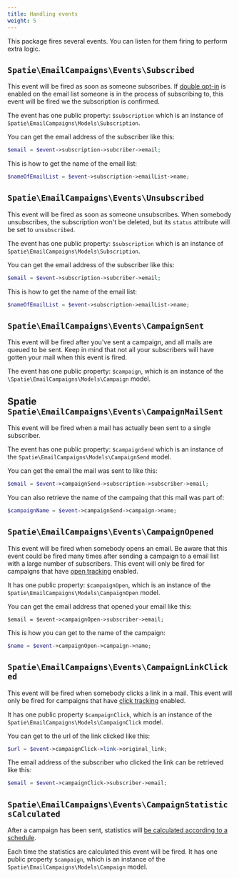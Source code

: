 ```yaml
---
title: Handling events
weight: 5
---
```


This package fires several events. You can listen for them firing to perform extra logic.

## `Spatie\EmailCampaigns\Events\Subscribed`

This event will be fired as soon as someone subscribes. If [double opt-in](https://docs.spatie.be/laravel-email-campaigns/v1/working-with-lists/using-double-opt-in/) is enabled on the email list someone is in the process of subscribing to, this event will be fired we the subscription is confirmed.

The event has one public property: `$subscription` which is an instance of `Spatie\EmailCampaigns\Models\Subscription`. 

You can get the email address of the subscriber like this:

```php
$email = $event->subscription->subcriber->email;
```

This is how to get the name of the email list:

```php
$nameOfEmailList = $event->subscription->emailList->name;
```

## `Spatie\EmailCampaigns\Events\Unsubscribed`

This event will be fired as soon as someone unsubscribes. When somebody unsubscribes, the subscription won't be deleted, but its `status` attribute will be set to `unsubscribed`.

The event has one public property: `$subscription` which is an instance of `Spatie\EmailCampaigns\Models\Subscription`. 

You can get the email address of the subscriber like this:

```php
$email = $event->subscription->subcriber->email;
```

This is how to get the name of the email list:

```php
$nameOfEmailList = $event->subscription->emailList->name;
```

## `Spatie\EmailCampaigns\Events\CampaignSent`

This event will be fired after you've sent a campaign, and all mails are queued to be sent. Keep in mind that not all your subscribers will have gotten your mail when this event is fired.

The event has one public property: `$campaign`, which is an instance of the `\Spatie\EmailCampaigns\Models\Campaign` model.

## Spatie `Spatie\EmailCampaigns\Events\CampaignMailSent`

This event will be fired when a mail has actually been sent to a single subscriber.

The event has one public property: `$campaignSend` which is an instance of the `Spatie\EmailCampaigns\Models\CampaignSend` model. 

You can get the email the mail was sent to like this:

```php
$email = $event->campaignSend->subscription->subscriber->email;
```

You can also retrieve the name of the campaing that this mail was part of:

```php
$campaignName = $event->campaignSend->campaign->name;
```

## `Spatie\EmailCampaigns\Events\CampaignOpened`

This event will be fired when somebody opens an email. Be aware that this event could be fired many times after sending a campaign to a email list with a large number of subscribers. This event will only be fired for campaigns that have [open tracking](https://docs.spatie.be/laravel-email-campaigns/v1/working-with-campaigns/tracking-opens/) enabled.

It has one public property: `$campaignOpen`, which is an instance of the `Spatie\EmailCampaigns\Models\CampaignOpen` model.

You can get the email address that opened your email like this:

```
$email = $event->campaignOpen->subscriber->email;
```

This is how you can get to the name of the campaign:

```php
$name = $event->campaignOpen->campaign->name;
```

## `Spatie\EmailCampaigns\Events\CampaignLinkClicked`

This event will be fired when somebody clicks a link in a mail. This event will only be fired for campaigns that have [click tracking](https://docs.spatie.be/laravel-email-campaigns/v1/working-with-campaigns/tracking-clicks/) enabled. 

It has one public property `$campaignClick`, which is an instance of the `Spatie\EmailCampaigns\Models\CampaignClick` model.

You can get to the url of the link clicked like this:

```php
$url = $event->campaignClick->link->original_link;
```

The email address of the subscriber who clicked the link can be retrieved like this:

```php
$email = $event->campaignClick->subscriber->email;
```

## `Spatie\EmailCampaigns\Events\CampaignStatisticsCalculated`

After a campaign has been sent, statistics will [be calculated according to a schedule](https://docs.spatie.be/laravel-email-campaigns/v1/working-with-campaigns/viewing-statistics-of-a-sent-campaign/).

Each time the statistics are calculated this event will be fired. It has one public property `$campaign`, which is an instance of the `Spatie\EmailCampaigns\Models\Campaign` model.
